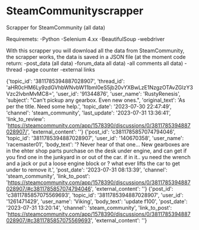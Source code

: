 # SteamCommunityscrapper
Scrapper for SteamCommunity (all data)

Requiremets:
-Python
-Selenium 4.xx
-BeautifulSoup
-webdriver



With this scrapper you will download all the data from SteamCommunity, the scrapper works, the data is saved in a JSON file (at the moment code return:
-post_data (all data)
-forum_data all data)
-all comments all data)
-thread
-page counter
-external links

{'topic_id': '3811785394887028907', 'thread_id': 'aHR0cHM6Ly9zdGVhbWNvbW11bml0eS5jb20vYXBwLzE1NzgzOTAvZGlzY3Vzc2lvbnMvMC8=', 'user_id': '91344876', 'user_name': 'RustyRenesis', 'subject': "Can't pickup any gearbox. Even new ones.", 'original_text': 'As per the title. Need some help.', 'topic_date': '2023-07-30 22:47:49', 'channel': 'steam_community', 'last_update': '2023-07-31 13:36:41', 'link_to_review': 'https://steamcommunity.com/app/1578390/discussions/0/3811785394887028907/', 'external_content': ''}
{'post_id': 'c3811785857074794046', 'topic_id': '3811785394887028907', 'user_id': '140670358', 'user_name': 'racemaster01', 'body_text': '?  Never hear of that one...  New gearboxes are in the ehter shop parts purchase on the desk under engine, and can get if you find one in the junkyard in or out of the car.  if in it.. yu need the wrench and a jack or put a loose engine block or ? what ever lifts the car to get under to remove it.', 'post_date': '2023-07-31 08:13:39', 'channel': 'steam_community', 'link_to_post': 'https://steamcommunity.com/app/1578390/discussions/0/3811785394887028907/#c3811785857074794046', 'external_content': ''}
{'post_id': 'c3811785857075569693', 'topic_id': '3811785394887028907', 'user_id': '1261471429', 'user_name': 'Viking', 'body_text': 'update f100', 'post_date': '2023-07-31 13:20:14', 'channel': 'steam_community', 'link_to_post': 'https://steamcommunity.com/app/1578390/discussions/0/3811785394887028907/#c3811785857075569693', 'external_content': ''}
